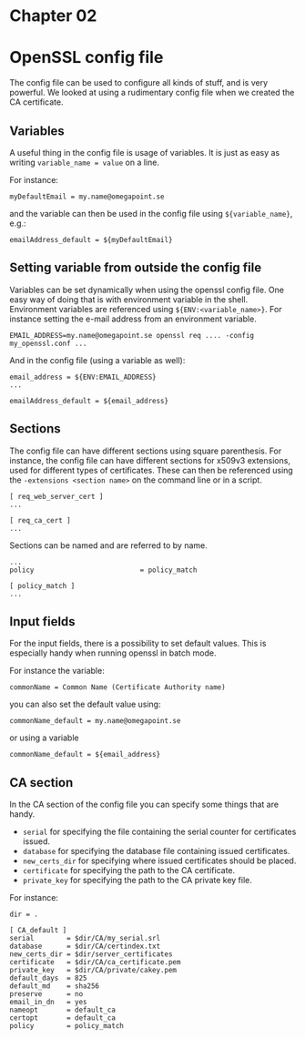 # Chapter 02

# OpenSSL config file

The config file can be used to configure all kinds of stuff, and is very powerful. We looked at using a rudimentary config file when we created the CA certificate.

## Variables

A useful thing in the config file is usage of variables. It is just as easy as writing `variable_name = value` on a line.

For instance:

`myDefaultEmail = my.name@omegapoint.se`

and the variable can then be used in the config file using `${variable_name}`, e.g.:

`emailAddress_default = ${myDefaultEmail}`

## Setting variable from outside the config file

Variables can be set dynamically when using the openssl config file. One easy way of doing that is with environment variable in the shell.
Environment variables are referenced using `${ENV:<variable_name>}`. For instance setting the e-mail address from an environment variable.

`EMAIL_ADDRESS=my.name@omegapoint.se openssl req .... -config my_openssl.conf ...`

And in the config file (using a variable as well):

```shell
email_address = ${ENV:EMAIL_ADDRESS}
...

emailAddress_default = ${email_address}
```

## Sections

The config file can have different sections using square parenthesis. For instance, the config file can have different sections for x509v3 extensions, used for different types of certificates. These can then be referenced using the `-extensions <section name>` on the command line or in a script.

```
[ req_web_server_cert ]
...

[ req_ca_cert ]
...
```

Sections can be named and are referred to by name.
```
...
policy                          = policy_match

[ policy_match ]
...
```

## Input fields

For the input fields, there is a possibility to set default values. This is especially handy when running openssl in batch mode.

For instance the variable:

`commonName = Common Name (Certificate Authority name)`

you can also set the default value using:

`commonName_default = my.name@omegapoint.se`

or using a variable

`commonName_default = ${email_address}`

## CA section

In the CA section of the config file you can specify some things that are handy.

* `serial` for specifying the file containing the serial counter for certificates issued.
* `database` for specifying the database file containing issued certificates.
* `new_certs_dir` for specifying where issued certificates should be placed.
* `certificate` for specifying the path to the CA certificate.
* `private_key` for specifying the path to the CA private key file.

For instance:

```
dir = .

[ CA_default ]
serial        = $dir/CA/my_serial.srl
database      = $dir/CA/certindex.txt
new_certs_dir = $dir/server_certificates
certificate   = $dir/CA/ca_certificate.pem
private_key   = $dir/CA/private/cakey.pem
default_days  = 825
default_md    = sha256
preserve      = no
email_in_dn   = yes
nameopt       = default_ca
certopt       = default_ca
policy        = policy_match
```

